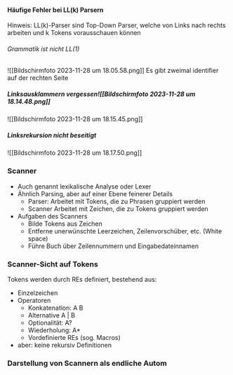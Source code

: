 #### Häufige Fehler bei LL(k) Parsern
Hinweis: LL(k)-Parser sind Top-Down Parser, welche von Links nach rechts arbeiten und k Tokens vorausschauen können

###### Grammatik ist nicht LL(1)
![[Bildschirmfoto 2023-11-28 um 18.05.58.png]]
Es gibt zweimal identifier auf der rechten Seite

##### Linksausklammern vergessen![[Bildschirmfoto 2023-11-28 um 18.14.48.png]]
![[Bildschirmfoto 2023-11-28 um 18.15.45.png]]
##### Linksrekursion nicht beseitigt
![[Bildschirmfoto 2023-11-28 um 18.17.50.png]]

### Scanner
- Auch genannt lexikalische Analyse oder Lexer
- Ähnlich Parsing, aber auf einer Ebene feinerer Details
	- Parser: Arbeitet mit Tokens, die zu Phrasen gruppiert werden
	- Scanner Arbeitet mit Zeichen, die zu Tokens gruppiert werden
- Aufgaben des Scanners
	- Bilde Tokens aus Zeichen
	- Entferne unerwünschte Leerzeichen, Zeilenvorschüber, etc. (White space)
	- Führe Buch über Zeilennummern und Eingabedateinnamen

### Scanner-Sicht auf Tokens
Tokens werden durch REs definiert, bestehend aus:
- Einzelzeichen
- Operatoren
	- Konkatenation: A B
	- Alternative A | B
	- Optionalität: A?
	- Wiederholung: A*
	- Vordefinierte REs (sog. Macros)
- aber: keine rekursiv Definitionen

### Darstellung von Scannern als endliche Autom